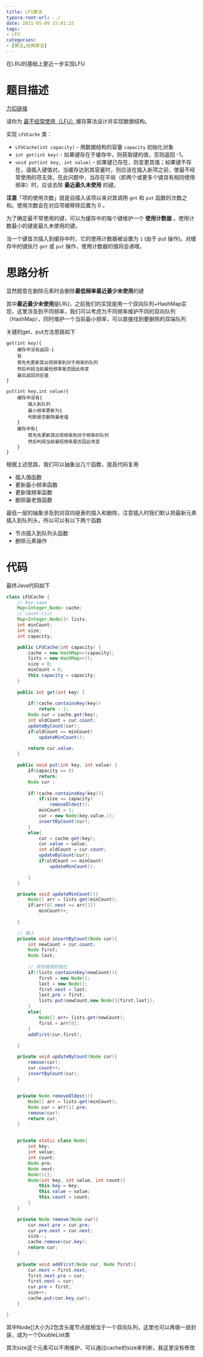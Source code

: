 ```yaml
---
title: LFU算法
typora-root-url: ../
date: 2021-05-09 15:01:23
tags:
- LFU
categories:
- [算法,经典算法]
---
```


在LRU的基础上更近一步实现LFU

<!--more-->

# 题目描述

[力扣链接](https://leetcode-cn.com/problems/lfu-cache/)

请你为 [最不经常使用（LFU）](https://baike.baidu.com/item/缓存算法)缓存算法设计并实现数据结构。

实现 `LFUCache` 类：

- `LFUCache(int capacity)` - 用数据结构的容量 `capacity` 初始化对象
- `int get(int key)` - 如果键存在于缓存中，则获取键的值，否则返回 -1。
- `void put(int key, int value)` - 如果键已存在，则变更其值；如果键不存在，请插入键值对。当缓存达到其容量时，则应该在插入新项之前，使最不经常使用的项无效。在此问题中，当存在平局（即两个或更多个键具有相同使用频率）时，应该去除 **最近最久未使用** 的键。

**注意**「项的使用次数」就是自插入该项以来对其调用 `get` 和 `put` 函数的次数之和。使用次数会在对应项被移除后置为 0 。

为了确定最不常使用的键，可以为缓存中的每个键维护一个 **使用计数器** 。使用计数最小的键是最久未使用的键。

当一个键首次插入到缓存中时，它的使用计数器被设置为 `1` (由于 put 操作)。对缓存中的键执行 `get` 或 `put` 操作，使用计数器的值将会递增。

# 思路分析

显然题意在删除元素时会删除**最低频率最近最少未使用**的键

其中**最近最少未使用**是LRU，之前我们的实现是用一个双向队列+HashMap实现，这里涉及到不同频率，我们可以考虑为不同频率维护不同的双向队列（HashMap），同时维护一个当前最小频率，可以直接找到要删除的双端队列

关键的get、put方法思路如下

```
get(int key){
	缓存中没有返回-1
	有
	首先先更新其出现频率到对于频率的队列
	然后判段当前最短频率是否因此改变
	最后返回对应值
}

put(int key,int value){
	缓存中没有{
		插入到队列
		最小频率更新为1
		判断是否删除最老值
	}
	缓存中有{
		首先先更新其出现频率到对于频率的队列
	    然后判段当前最短频率是否因此改变	
	}
}
```

根据上述思路，我们可以抽象出几个函数，提高代码复用

- 插入值函数
- 更新最小频率函数
- 更新值频率函数
- 删除最老值函数

最低一层的抽象涉及到对双向链表的插入和删除，注意插入时我们默认把最新元素插入到队列头，所以可以有以下两个函数

- 节点插入到队列头函数
- 删除元素操作

# 代码

最终Java代码如下

```java
class LFUCache {
    // key-vaue
    Map<Integer,Node> cache;
    // count-list
    Map<Integer,Node[]> lists;
    int minCount;
    int size;
    int capacity;

    public LFUCache(int capacity) {
        cache = new HashMap<>(capacity);
        lists = new HashMap<>();
        size = 0;
        minCount = 0;
        this.capacity = capacity;
    }
    
    public int get(int key) {
        
        if(!cache.containsKey(key))
            return - 1;
        Node cur = cache.get(key);
        int oldCount = cur.count;
        updateByCount(cur);
        if(oldCount == minCount)
            updateMinCount();

        return cur.value;
    }
    
    public void put(int key, int value) {
        if(capacity == 0)
            return;
        Node cur ;
        
        if(!cache.containsKey(key)){
            if(size == capacity)
                removeOldest();
            minCount = 1;
            cur = new Node(key,value,1);
            insertByCount(cur);
        }
        else{
            cur = cache.get(key);
            cur.value = value;
            int oldCount = cur.count;
            updateByCount(cur);
            if(oldCount == minCount)
                updateMinCount();

        }
    }

    private void updateMinCount(){
        Node[] arr = lists.get(minCount);
        if(arr[0].next == arr[1])
            minCount++;
        
    }

    // 插入
    private void insertByCount(Node cur){
        int newCount = cur.count;
        Node first;
        Node last;
        
        // 双向链表初始化
        if(!lists.containsKey(newCount)){
            first = new Node();
            last = new Node();
            first.next = last;
            last.pre = first;
            lists.put(newCount,new Node[]{first,last});
        }
        else{
            Node[] arr= lists.get(newCount);
            first = arr[0];
        }
        addFirst(cur,first);
        
    }

    private void updateByCount(Node cur){
        remove(cur);
        cur.count++;
        insertByCount(cur);
    }
    
    
    private Node removeOldest(){
        Node[] arr = lists.get(minCount);
        Node cur = arr[1].pre;
        remove(cur);
        return cur;
    }
 

    private static class Node{
        int key;
        int value;
        int count;
        Node pre;
        Node next;
        Node(){};
        Node(int key, int value, int count){
            this.key = key;
            this.value = value;
            this.count = count;
        }
    }

    private Node remove(Node cur){
        cur.next.pre = cur.pre;
        cur.pre.next = cur.next;
        size--;
        cache.remove(cur.key);
        return cur;
    }
     
    private void addFirst(Node cur, Node first){
        cur.next = first.next;
        first.next.pre = cur;
        first.next = cur;
        cur.pre = first;
        size++;
        cache.put(cur.key,cur);
    }

}
```

其中Node[]大小为2包含头尾节点就相当于一个双向队列，这里也可以再做一层封装，成为一个DoubleList类

其次size这个元素可以不用维护，可以通过cache的size来判断，我这里没有修改